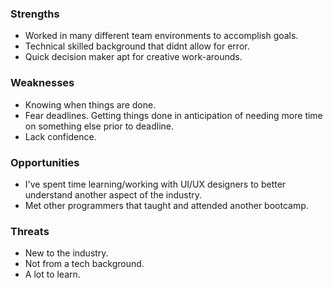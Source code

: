 ### Strengths

- Worked in many different team environments to accomplish goals.
- Technical skilled background that didnt allow for error.
- Quick decision maker apt for creative work-arounds.

### Weaknesses

- Knowing when things are done.
- Fear deadlines. Getting things done in anticipation of needing more time on something else prior to deadline.
- Lack confidence.

### Opportunities

- I've spent time learning/working with UI/UX designers to better understand another aspect of the industry.
- Met other programmers that taught and attended another bootcamp.

### Threats

- New to the industry.
- Not from a tech background.
- A lot to learn.
